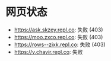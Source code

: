 # 网页状态
- https://ask.skzey.repl.co: 失败 (403)
- https://moo.zxco.repl.co: 失败 (403)
- https://rows--zixk.repl.co: 失败 (403)
- https://v.chavir.repl.co: 失败
